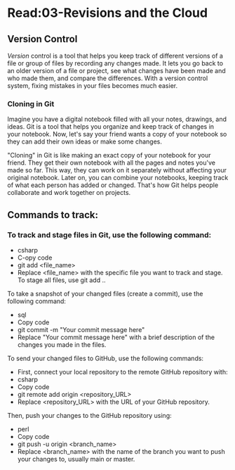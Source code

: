 # Read:03-Revisions and the Cloud

## Version Control

*Version* control is a tool that helps you keep track of different versions of a file or group of files by recording any changes made. It lets you go back to an older version of a file or project, see what changes have been made and who made them, and compare the differences. With a version control system, fixing mistakes in your files becomes much easier.

### Cloning in Git

Imagine you have a digital notebook filled with all your notes, drawings, and ideas. Git is a tool that helps you organize and keep track of changes in your notebook. Now, let's say your friend wants a copy of your notebook so they can add their own ideas or make some changes.

"Cloning" in Git is like making an exact copy of your notebook for your friend. They get their own notebook with all the pages and notes you've made so far. This way, they can work on it separately without affecting your original notebook. Later on, you can combine your notebooks, keeping track of what each person has added or changed. That's how Git helps people collaborate and work together on projects.

## Commands to track:

### To track and stage files in Git, use the following command:

* csharp
* C-opy code
* git add <file_name>
* Replace <file_name> with the specific file you want to track and stage. To stage all files, use git add ..

To take a snapshot of your changed files (create a commit), use the following command:

* sql
* Copy code
* git commit -m "Your commit message here"
* Replace "Your commit message here" with a brief description of the changes you made in the files.

To send your changed files to GitHub, use the following commands:

* First, connect your local repository to the remote GitHub repository with:
* csharp
* Copy code
* git remote add origin <repository_URL>
* Replace <repository_URL> with the URL of your GitHub repository.

Then, push your changes to the GitHub repository using:

* perl
* Copy code
* git push -u origin <branch_name>
* Replace <branch_name> with the name of the branch you want to push your changes to, usually main or master.
